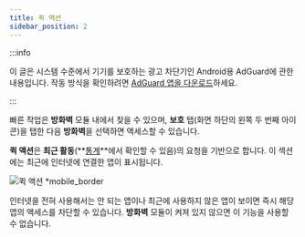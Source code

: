 ```yaml
---
title: 퀵 액션
sidebar_position: 2
---
```


:::info

이 글은 시스템 수준에서 기기를 보호하는 광고 차단기인 Android용 AdGuard에 관한 내용입니다. 작동 방식을 확인하려면 [AdGuard 앱을 다운로드](https://agrd.io/download-kb-adblock)하세요.

:::

빠른 작업은 **방화벽** 모듈 내에서 찾을 수 있으며, **보호** 탭(화면 하단의 왼쪽 두 번째 아이콘)을 탭한 다음 **방화벽**을 선택하면 액세스할 수 있습니다.

**퀵 액션**은 **최근 활동**(\*\*[통계](/adguard-for-android/features/statistics)\*\*에서 확인할 수 있음)의 요청을 기반으로 합니다. 이 섹션에는 최근에 인터넷에 연결한 앱이 표시됩니다.

![퀵 액션 \*mobile\_border](https://cdn.adtidy.org/blog/new/yigrfquick_actions.png)

인터넷을 전혀 사용해서는 안 되는 앱이나 최근에 사용하지 않은 앱이 보이면 즉시 해당 앱의 액세스를 차단할 수 있습니다. **방화벽** 모듈이 켜져 있지 않으면 이 기능을 사용할 수 없습니다.
